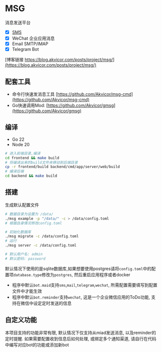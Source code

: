 # MSG

消息发送平台

- [x] [SMS](https://github.com/Akvicor/sms)
- [x] WeChat 企业应用消息
- [x] Email SMTP/IMAP
- [x] Telegram Bot

[博客链接 https://blog.akvicor.com/posts/project/msg/](https://blog.akvicor.com/posts/project/msg/)

## 配套工具

- 命令行快速发消息工具 [https://github.com/Akvicor/msg-cmd](https://github.com/Akvicor/msg-cmd)
- Go快速调用Mod: [https://github.com/Akvicor/gmsg](https://github.com/Akvicor/gmsg)

## 编译

- Go 22
- Node 20

```bash
# 进入前端目录,编译
cd frontend && make build
# 将编译出来的build文件夹移动到后端目录
cp -r frontend/build backend/cmd/app/server/web/build
# 编译后端
cd backend && make build
```

## 搭建

生成默认配置文件

```bash
# 数据目录为设置为 /data/
./msg example -p "/data/" -c > /data/config.toml
# 根据自身情况修改config.toml

# 初始化数据库
./msg migrate -c /data/config.toml
# 运行
./msg server -c /data/config.toml

# 默认用户名: admin
# 默认密码: password
```

默认情况下使用的是sqlite数据库,如果想要使用postgres请将`config.toml`中的配置项`database.type`修改为`postgres`, 然后重启应用程序或者docker

- 程序中默认`bot.maid`支持`sms`,`mail`,`telegram`,`wechat`, 所需配置需要填写到配置文件中才能生效
- 程序中默认`bot.reminder`支持`wechat`, 这是一个企业微信应用的ToDo功能, 支持在微信中设定定时发送的信息

## 自定义功能

本项目支持的功能非常有限, 默认情况下仅支持从miad发送消息, 以及reminder的定时提醒. 如果需要配置收到信息后如何处理, 或绑定多个通知渠道, 请自行在代码中编写对应bot的功能或添加新bot


